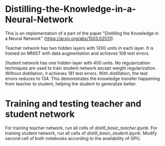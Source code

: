 # Distilling-the-Knowledge-in-a-Neural-Network
This is an implementation of a part of the paper "Distilling the Knowledge in a Neural Network" (https://arxiv.org/abs/1503.02531). 

Teacher network has two hidden layers with 1200 units in each layer. It is trained on MNIST with data augmentation and achieves 108 test errors.

Student network has one hidden layer with 400 units. No regularization techniques are used to train student network except weight regularization. Without distillation, it achieves 181 test errors. With distillation, the test errors reduces to 134. This demonstrates the knowledge transfer happening from teacher to student, helping the student to generalize better.

# Training and testing teacher and student network
For training teacher network, run all cells of *distill_basic_teacher.ipynb*.
For training student network, run all cells of *distill_basic_student.ipynb*.
Modify second cell of both notebooks according to the availability of GPU.

